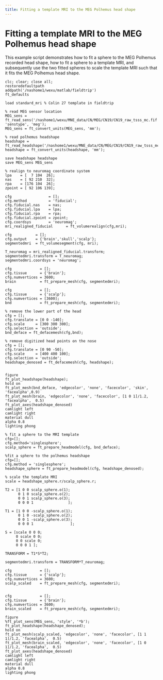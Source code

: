 ```yaml
---
title: Fitting a template MRI to the MEG Polhemus head shape
---
```


# Fitting a template MRI to the MEG Polhemus head shape

This example script demonstrates how to fit a sphere to the MEG Polhemus recorded head shape, how to fit a sphere to a template MRI, and subsequently use the two fitted spheres to scale the template MRI such that it fits the MEG Polhemus head shape.

    clc; clear; close all;
    restoredefaultpath
    addpath('/nashome1/wexu/matlab/fieldtrip')
    ft_defaults

    load standard_mri % Colin 27 template in fieldtrip

    % read MEG sensor location
    MEG_sens = ft_read_sens('/nashome1/wexu/MNE_data/CN/MEG/CN19/CN19_raw_tsss_mc.fif', 'senstype', 'meg');
    MEG_sens = ft_convert_units(MEG_sens, 'mm');

    % read polhemus headshape
    headshape = ft_read_headshape('/nashome1/wexu/MNE_data/CN/MEG/CN19/CN19_raw_tsss_mc.fif');
    headshape = ft_convert_units(headshape, 'mm');

    save headshape headshape
    save MEG_sens MEG_sens

    % realign to neuromag coordinate system
    lpa    = [  7 104  26];
    nas    = [ 92 210  32];
    rpa    = [176 104  26];
    zpoint = [ 92 106 139];

    cfg                 = [];
    cfg.method          = 'fiducial';
    cfg.fiducial.nas    = nas;
    cfg.fiducial.lpa    = lpa;
    cfg.fiducial.rpa    = rpa;
    cfg.fiducial.zpoint = zpoint;
    cfg.coordsys        = 'neuromag';
    mri_realigned_fiducial      = ft_volumerealign(cfg,mri);

    cfg           = [];
    cfg.output    = {'brain','skull','scalp'};
    segmentedmri  = ft_volumesegment(cfg, mri);

    T_neuromag = mri_realigned_fiducial.transform;
    segmentedmri.transform = T_neuromag;
    segmentedmri.coordsys = 'neuromag';

    cfg             = [];
    cfg.tissue      = {'brain'};
    cfg.numvertices = 3600;
    brain           = ft_prepare_mesh(cfg, segmentedmri);

    cfg             = [];
    cfg.tissue      = {'scalp'};
    cfg.numvertices = [3600];
    bnd             = ft_prepare_mesh(cfg, segmentedmri);

    % remove the lower part of the head
    cfg = [];
    cfg.translate = [0 0 -140];
    cfg.scale     = [300 300 300];
    cfg.selection = 'outside';
    bnd_deface = ft_defacemesh(cfg,bnd);

    % remove digitized head points on the nose
    cfg = [];
    cfg.translate = [0 90 -50];
    cfg.scale     = [400 400 100];
    cfg.selection = 'outside';
    headshape_denosed = ft_defacemesh(cfg, headshape);


    figure
    ft_plot_headshape(headshape);
    hold on
    ft_plot_mesh(bnd_deface, 'edgecolor', 'none', 'facecolor', 'skin', 'facealpha',0.9)
    ft_plot_mesh(brain, 'edgecolor', 'none', 'facecolor', [1 0 1]/1.2, 'facealpha',  0.5)
    ft_plot_axes(headshape_denosed)
    camlight left
    camlight right
    material dull
    alpha 0.8
    lighting phong

    % fit a sphere to the MRI template
    cfg=[];
    cfg.method='singlesphere';
    scalp_sphere = ft_prepare_headmodel(cfg, bnd_deface);

    %fit a sphere to the polhemus headshape
    cfg=[];
    cfg.method = 'singlesphere';
    headshape_sphere = ft_prepare_headmodel(cfg, headshape_denosed);

    % scale the template MRI
    scale = headshape_sphere.r/scalp_sphere.r;

    T2 = [1 0 0 scalp_sphere.o(1);
          0 1 0 scalp_sphere.o(2);
          0 0 1 scalp_sphere.o(3);
          0 0 0 1                ];

    T1 = [1 0 0 -scalp_sphere.o(1);
          0 1 0 -scalp_sphere.o(2);
          0 0 1 -scalp_sphere.o(3);
          0 0 0 1                 ];

    S = [scale 0 0 0;
         0 scale 0 0;
         0 0 scale 0;
         0 0 0 1 ];

    TRANSFORM = T1*S*T2;

    segmentedmri.transform = TRANSFORM*T_neuromag;

    cfg             = [];
    cfg.tissue      = {'scalp'};
    cfg.numvertices = 3600;
    scalp_scaled    = ft_prepare_mesh(cfg, segmentedmri);


    cfg             = [];
    cfg.tissue      = {'brain'};
    cfg.numvertices = 3600;
    brain_scaled    = ft_prepare_mesh(cfg, segmentedmri);

    figure
    %ft_plot_sens(MEG_sens, 'style', '*b');
    ft_plot_headshape(headshape_denosed);
    hold on
    ft_plot_mesh(scalp_scaled, 'edgecolor', 'none', 'facecolor', [1 1 1]/1.2, 'facealpha',  0.5)
    ft_plot_mesh(brain_scaled, 'edgecolor', 'none', 'facecolor', [1 0 1]/1.2, 'facealpha',  0.5)
    ft_plot_axes(headshape_denosed)
    camlight left
    camlight right
    material dull
    alpha 0.8
    lighting phong

